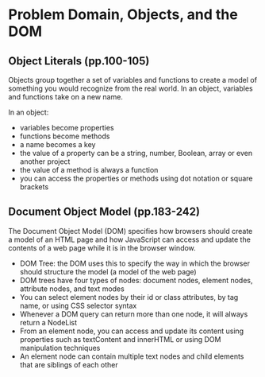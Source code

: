 # Problem Domain, Objects, and the DOM

## Object Literals (pp.100-105)

Objects group together a set of variables and functions to create a model of something you would recognize from the real world. In an object, variables and functions take on a new name.

In an object:

* variables become properties
* functions become methods
* a name becomes a key
* the value of a property can be a string, number, Boolean, array or even another project
* the value of a method is always a function
* you can access the properties or methods using dot notation or square brackets

## Document Object Model (pp.183-242)

The Document Object Model (DOM) specifies how browsers should create a model of an HTML page and how JavaScript can access and update the contents of a web page while it is in the browser window.

* DOM Tree: the DOM uses this to specify the way in which the browser should structure the model (a model of the web page)
* DOM trees have four types of nodes: document nodes, element nodes, attribute nodes, and text modes
* You can select element nodes by their id or class attributes, by tag name, or using CSS selector syntax
* Whenever a DOM query can return more than one node, it will always return a NodeList
* From an element node, you can access and update its content using properties such as textContent and innerHTML or using DOM manipulation techniques
* An element node can contain multiple text nodes and child elements that are siblings of each other

